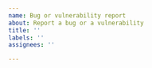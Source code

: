 ```yaml
---
name: Bug or vulnerability report
about: Report a bug or a vulnerability
title: ''
labels: ''
assignees: ''

---
```


<!-- IMPORTANT: -->
<!-- As Solady is used in smart contracts with millions of dollars at stake -->
<!-- DM https://x.com/optimizoor before making a public bug / vulnerability report. -->
<!-- Alternatively, you can email my Github email -->
<!-- This is so that we can assess the damage and privately contact downstream dependents -->
<!-- to arrange for mitigations if the issue affects them. -->

<!--     Emoji Table:     -->
<!-- security fix      🔒 -->
<!-- bug fix           🐞 -->
